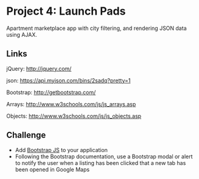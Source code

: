 # Project 4: Launch Pads

Apartment marketplace app with city filtering, and rendering JSON data using AJAX.

## Links

jQuery: http://jquery.com/

json: https://api.myjson.com/bins/2sadq?pretty=1

Bootstrap: http://getbootstrap.com/

Arrays: http://www.w3schools.com/js/js_arrays.asp

Objects: http://www.w3schools.com/js/js_objects.asp

## Challenge
* Add [Bootstrap JS](https://maxcdn.bootstrapcdn.com/bootstrap/3.3.5/js/bootstrap.min.js) to your application
* Following the Bootstrap documentation, use a Bootstrap modal or alert to notify the user when a listing has been clicked that a new tab has been opened in Google Maps

